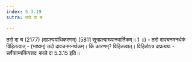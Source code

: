 ```yaml
---
index: 5.3.19
sutra: तदो दा च

---
```

 तदो दा च (2177) (दाप्रत्ययाधिकरणम्) (5811 सूत्रप्रत्याख्यानवार्तिकम्॥ 1 ॥) - तदो दावचनमनर्थकं विहितत्वात् - (भाष्यम्) तदो दावचनमनर्थकम्। किं कारणम्? विहितत्वात्। विहितोऽत्र दाप्रत्ययः - सर्वैकान्यकिंयत्तदः काले दा 5.3.15 इति॥ 